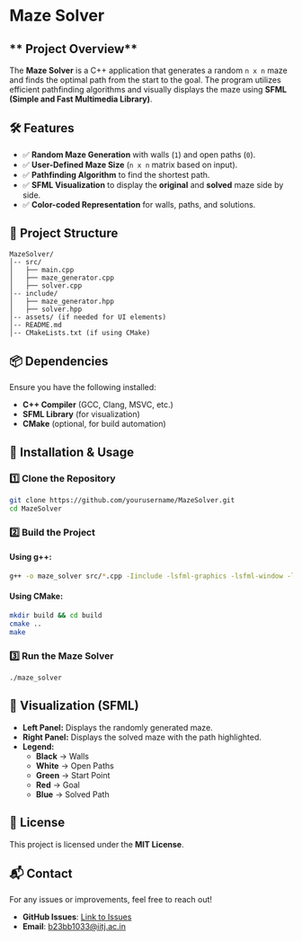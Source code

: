 # **Maze Solver**

## ** Project Overview**
The **Maze Solver** is a C++ application that generates a random `n x n` maze and finds the optimal path from the start to the goal. The program utilizes efficient pathfinding algorithms and visually displays the maze using **SFML (Simple and Fast Multimedia Library)**.

## **🛠 Features**
- ✅ **Random Maze Generation** with walls (`1`) and open paths (`0`).
- ✅ **User-Defined Maze Size** (`n x n` matrix based on input).
- ✅ **Pathfinding Algorithm** to find the shortest path.
- ✅ **SFML Visualization** to display the **original** and **solved** maze side by side.
- ✅ **Color-coded Representation** for walls, paths, and solutions.

## **📂 Project Structure**
```
MazeSolver/
│-- src/
│   ├── main.cpp
│   ├── maze_generator.cpp
│   ├── solver.cpp
│-- include/
│   ├── maze_generator.hpp
│   ├── solver.hpp
│-- assets/ (if needed for UI elements)
│-- README.md
│-- CMakeLists.txt (if using CMake)
```

## **📦 Dependencies**
Ensure you have the following installed:
- **C++ Compiler** (GCC, Clang, MSVC, etc.)
- **SFML Library** (for visualization)
- **CMake** (optional, for build automation)

## **🚀 Installation & Usage**
### **1️⃣ Clone the Repository**
```bash
git clone https://github.com/yourusername/MazeSolver.git
cd MazeSolver
```

### **2️⃣ Build the Project**
#### Using g++:
```bash
g++ -o maze_solver src/*.cpp -Iinclude -lsfml-graphics -lsfml-window -lsfml-system
```
#### Using CMake:
```bash
mkdir build && cd build
cmake ..
make
```

### **3️⃣ Run the Maze Solver**
```bash
./maze_solver
```

## **🎨 Visualization (SFML)**
- **Left Panel:** Displays the randomly generated maze.
- **Right Panel:** Displays the solved maze with the path highlighted.
- **Legend:**
  - **Black** → Walls
  - **White** → Open Paths
  - **Green** → Start Point
  - **Red** → Goal
  - **Blue** → Solved Path


## **📜 License**
This project is licensed under the **MIT License**.

## **📬 Contact**
For any issues or improvements, feel free to reach out!
- **GitHub Issues**: [Link to Issues](https://github.com/Prateek-1110/MazeSolver/issues)
- **Email**: b23bb1033@iitj.ac.in

